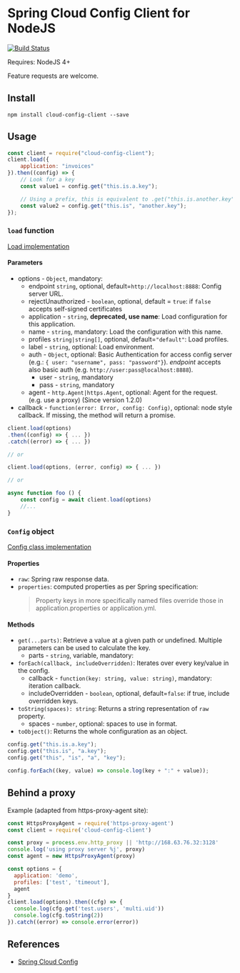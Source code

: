Spring Cloud Config Client for NodeJS
=====================================

[![Build Status](https://travis-ci.org/victorherraiz/cloud-config-client.svg?branch=master)](https://travis-ci.org/victorherraiz/cloud-config-client)

Requires: NodeJS 4+

Feature requests are welcome.


Install
-------

    npm install cloud-config-client --save


Usage
-----

```js
const client = require("cloud-config-client");
client.load({
    application: "invoices"
}).then((config) => {
    // Look for a key
    const value1 = config.get("this.is.a.key");

    // Using a prefix, this is equivalent to .get("this.is.another.key");
    const value2 = config.get("this.is", "another.key");
});

```

### `load` function

[Load implementation](./index.js)

#### Parameters

* options - `Object`, mandatory:
  * endpoint `string`, optional, default=`http://localhost:8888`: Config server URL.
  * rejectUnauthorized - `boolean`, optional, default = `true`: if `false` accepts self-signed certificates
  * application - `string`, **deprecated, use name**: Load configuration for this application.
  * name - `string`, mandatory: Load the configuration with this name.
  * profiles `string|string[]`, optional, default=`"default"`: Load profiles.
  * label - `string`, optional: Load environment.
  * auth - `Object`, optional: Basic Authentication for access config server (e.g.: `{ user: "username", pass: "password"}`).
    _endpoint_ accepts also basic auth (e.g. `http://user:pass@localhost:8888`).
    * user - `string`, mandatory
    * pass - `string`, mandatory
  * agent - `http.Agent|https.Agent`, optional: Agent for the request. (e.g. use a proxy) (Since version 1.2.0)
* callback - `function(error: Error, config: Config)`, optional: node style callback. If missing, the method will return a promise.

```js
client.load(options)
.then((config) => { ... })
.catch((error) => { ... })

// or

client.load(options, (error, config) => { ... })

// or

async function foo () {
    const config = await client.load(options)
    //...
}

```

### `Config` object

[Config class implementation](./lib/config.js)

#### Properties

* `raw`: Spring raw response data.
* `properties`: computed properties as per Spring specification:
  > Property keys in more specifically named files override those in application.properties or application.yml.

#### Methods

* `get(...parts)`: Retrieve a value at a given path or undefined. Multiple parameters can be used to calculate the key.
    * parts - `string`, variable, mandatory:
* `forEach(callback, includeOverridden)`: Iterates over every key/value in the config.
    * callback - `function(key: string, value: string)`, mandatory: iteration callback.
    * includeOverridden - `boolean`, optional, default=`false`: if true, include overridden keys.
* `toString(spaces): string`: Returns a string representation of `raw` property.
    * spaces - `number`, optional: spaces to use in format.
* `toObject()`: Returns the whole configuration as an object.

```js
config.get("this.is.a.key");
config.get("this.is", "a.key");
config.get("this", "is", "a", "key");

config.forEach((key, value) => console.log(key + ":" + value));
```

Behind a proxy
-------------

Example (adapted from https-proxy-agent site):

```js
const HttpsProxyAgent = require('https-proxy-agent')
const client = require('cloud-config-client')

const proxy = process.env.http_proxy || 'http://168.63.76.32:3128'
console.log('using proxy server %j', proxy)
const agent = new HttpsProxyAgent(proxy)

const options = {
  application: 'demo',
  profiles: ['test', 'timeout'],
  agent
}
client.load(options).then((cfg) => {
  console.log(cfg.get('test.users', 'multi.uid'))
  console.log(cfg.toString(2))
}).catch((error) => console.error(error))
```

References
----------

* [Spring Cloud Config](http://cloud.spring.io/spring-cloud-config/)

